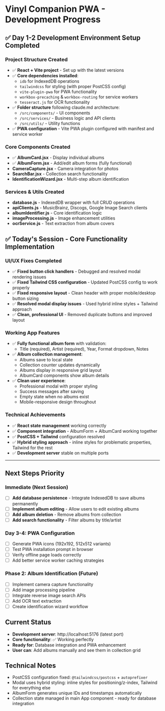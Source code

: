# Vinyl Companion PWA - Development Progress

## ✅ Day 1-2 Development Environment Setup Completed

### Project Structure Created
- ✅ **React + Vite project** - Set up with the latest versions
- ✅ **Core dependencies installed**:
  - `idb` for IndexedDB operations
  - `tailwindcss` for styling (with proper PostCSS config)
  - `vite-plugin-pwa` for PWA functionality
  - `workbox-precaching` & `workbox-routing` for service workers
  - `tesseract.js` for OCR functionality
- ✅ **Folder structure** following claude.md architecture:
  - `/src/components/` - UI components
  - `/src/services/` - Business logic and API clients  
  - `/src/utils/` - Utility functions
- ✅ **PWA configuration** - Vite PWA plugin configured with manifest and service worker

### Core Components Created
- ✅ **AlbumCard.jsx** - Display individual albums
- ✅ **AlbumForm.jsx** - Add/edit album forms (fully functional)
- **CameraCapture.jsx** - Camera integration for photos
- **SearchBar.jsx** - Collection search functionality
- **IdentificationWizard.jsx** - Multi-step album identification

### Services & Utils Created
- **database.js** - IndexedDB wrapper with full CRUD operations
- **apiClients.js** - MusicBrainz, Discogs, Google Image Search clients
- **albumIdentifier.js** - Core identification logic
- **imageProcessing.js** - Image enhancement utilities
- **ocrService.js** - Text extraction from album covers

## ✅ Today's Session - Core Functionality Implementation

### UI/UX Fixes Completed
- ✅ **Fixed button click handlers** - Debugged and resolved modal rendering issues
- ✅ **Fixed Tailwind CSS configuration** - Updated PostCSS config to work properly
- ✅ **Fixed responsive layout** - Clean header with proper mobile/desktop button sizing
- ✅ **Resolved modal display issues** - Used hybrid inline styles + Tailwind approach
- ✅ **Clean, professional UI** - Removed duplicate buttons and improved layout

### Working App Features
- ✅ **Fully functional album form** with validation:
  - Title (required), Artist (required), Year, Format dropdown, Notes
- ✅ **Album collection management**:
  - Albums save to local state
  - Collection counter updates dynamically
  - Albums display in responsive grid layout
  - AlbumCard components show album details
- ✅ **Clean user experience**:
  - Professional modal with proper styling
  - Success messages after saving
  - Empty state when no albums exist
  - Mobile-responsive design throughout

### Technical Achievements
- ✅ **React state management** working correctly
- ✅ **Component integration** - AlbumForm + AlbumCard working together
- ✅ **PostCSS + Tailwind** configuration resolved
- ✅ **Hybrid styling approach** - inline styles for problematic properties, Tailwind for the rest
- ✅ **Development server** stable on multiple ports

---

## Next Steps Priority

### Immediate (Next Session)
- [ ] **Add database persistence** - Integrate IndexedDB to save albums permanently
- [ ] **Implement album editing** - Allow users to edit existing albums
- [ ] **Add album deletion** - Remove albums from collection
- [ ] **Add search functionality** - Filter albums by title/artist

### Day 3-4: PWA Configuration
- [ ] Generate PWA icons (192x192, 512x512 variants)
- [ ] Test PWA installation prompt in browser
- [ ] Verify offline page loads correctly
- [ ] Add better service worker caching strategies

### Phase 2: Album Identification (Future)
- [ ] Implement camera capture functionality
- [ ] Add image processing pipeline
- [ ] Integrate reverse image search APIs
- [ ] Add OCR text extraction
- [ ] Create identification wizard workflow

## Current Status
- **Development server**: http://localhost:5176 (latest port)
- **Core functionality**: ✅ Working perfectly
- **Ready for**: Database integration and PWA enhancement
- **User can**: Add albums manually and see them in collection grid

## Technical Notes
- PostCSS configuration fixed: `@tailwindcss/postcss` + `autoprefixer`
- Modal uses hybrid styling: inline styles for positioning/z-index, Tailwind for everything else
- AlbumForm generates unique IDs and timestamps automatically
- Collection state managed in main App component - ready for database integration